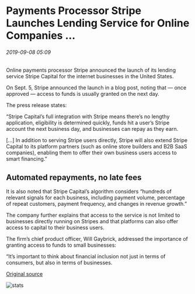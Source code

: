 # Payments Processor Stripe Launches Lending Service for Online Companies ...

###### 2019-09-08 05:09

Online payments processor Stripe announced the launch of its lending service Stripe Capital for the internet businesses in the United States.

On Sept. 5, Stripe announced the launch in a blog post, noting that — once approved — access to funds is usually granted on the next day.

The press release states:

“Stripe Capital’s full integration with Stripe means there’s no lengthy application, eligibility is determined quickly, funds hit a user’s Stripe account the next business day, and businesses can repay as they earn.

\[...\] In addition to serving Stripe users directly, Stripe will also extend Stripe Capital to its platform partners (such as online store builders and B2B SaaS companies), enabling them to offer their own business users access to smart financing.”

## Automated repayments, no late fees

It is also noted that Stripe Capital’s algorithm considers “hundreds of relevant signals for each business, including payment volume, percentage of repeat customers, payment frequency, and changes in revenue growth.”

The company further explains that access to the service is not limited to businesses directly running on Stripes and that platforms can also offer access to capital to their business users.

The firm’s chief product officer, Will Gaybrick, addressed the importance of granting access to funds to small businesses:

“It’s important to think about financial inclusion not just in terms of consumers, but also in terms of businesses.

[Original source](https://cointelegraph.com/news/payments-processor-stripe-launches-lending-service-for-online-companies)

![stats](https://c.statcounter.com/11760860/0/a89fa40b/1/ "stats")